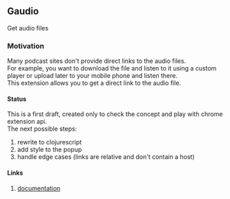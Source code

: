## Gaudio

Get audio files

### Motivation
Many podcast sites don't provide direct links to the audio files.  
For example, you want to download the file and listen to it using a custom player or upload later to your mobile phone and listen there.  
This extension allows you to get a direct link to the audio file.

#### Status
This is a first draft, created only to check the concept and play with chrome extension api.  
The next possible steps:  
1. rewrite to clojurescript  
2. add style to the popup  
3. handle edge cases (links are relative and don't contain a host)  

#### Links
1. [documentation](https://developer.chrome.com/docs/extensions/)
